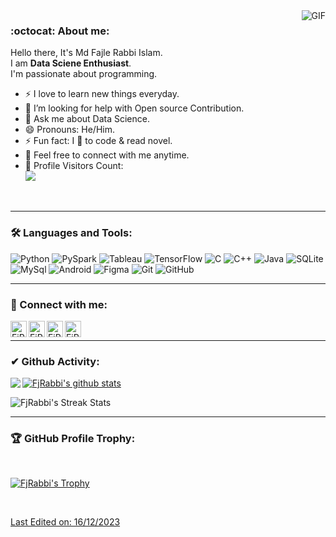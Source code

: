 <img align="right" alt="GIF" src="https://media.giphy.com/media/qgQUggAC3Pfv687qPC/giphy.gif"/>

### :octocat: About me:



Hello there,
It's Md Fajle Rabbi Islam.<br/>
I am <strong>Data Sciene Enthusiast</strong>.<br/>
I'm passionate about programming.


<!--
<img align="right" alt="GIF" src="https://media.giphy.com/media/836HiJc7pgzy8iNXCn/giphy.gif" />
-->



- ⚡ I love to learn new things everyday.
- 🤔 I’m looking for help with Open source Contribution.
- 💬 Ask me about Data Science.
- 😄 Pronouns: He/Him.
- ⚡ Fun fact: I 💖 to code & read novel.
- 🤝 Feel free to connect with me anytime.
- 🎢 Profile Visitors Count:  
     ![](https://visitor-badge.glitch.me/badge?page_id=FjRabbi.FjRabbi)

<br/>

---
### 🛠️ Languages and Tools:

![Python](https://img.shields.io/badge/-Python-black?style=flat-square&logo=Python)
![PySpark](https://img.shields.io/badge/-Apache%20Spark-black?style=flat-square&logo=Apache%20Spark)
![Tableau](https://img.shields.io/badge/-Tableau-black?style=flat-square&logo=Tableau)
![TensorFlow](https://img.shields.io/badge/-TensorFlow-black?style=flat-square&logo=TensorFlow)
![C](https://img.shields.io/badge/-C-black?style=flat-square&logo=C)
![C++](https://img.shields.io/badge/-C++-black?style=flat-square&logo=C)
![Java](https://img.shields.io/badge/-Java-black?style=flat-square&logo=Java)
![SQLite](https://img.shields.io/badge/-SQLite-black?style=flat-square&logo=SQLite)
![MySql](https://img.shields.io/badge/-MySql-black?style=flat-square&logo=MySql)
![Android](https://img.shields.io/badge/-Android-black?style=flat-square&logo=Android)
![Figma](https://img.shields.io/badge/-Figma-black?style=flat-square&logo=Figma)
![Git](https://img.shields.io/badge/-Git-black?style=flat-square&logo=git)
![GitHub](https://img.shields.io/badge/-GitHub-black?style=flat-square&logo=github)


---

### 🤝 Connect with me: 

<a href="https://github.com/FjRabbi">
  <img align="left" alt="FjRabbi's Github" width="26px" src="https://upload.wikimedia.org/wikipedia/commons/thumb/a/ae/Github-desktop-logo-symbol.svg/1024px-Github-desktop-logo-symbol.svg.png" />
</a>

<a href="https://www.facebook.com/md.fajle.rabbi.islam.18/">
  <img align="left" alt="FjRabbi's Facebook" width="26px" src="https://facebookbrand.com/wp-content/uploads/2019/04/f_logo_RGB-Hex-Blue_512.png?w=512&h=512" />
</a>

<a href="https://twitter.com/TeslaWAGMI">
  <img align="left" alt="FjRabbi's Twitter" width="26px" src="https://cdn2.iconfinder.com/data/icons/metro-uinvert-dock/256/Twitter_NEW.png" />
</a>

<a href="https://www.linkedin.com/in/md-fajle-rabbi-islam/">
  <img align="left" alt="FjRabbi's Linkdein" width="26px" src="https://cdn3.iconfinder.com/data/icons/inficons/512/linkedin.png" />
</a>

<br/>


---

### ✔ Github Activity:

<a href="https://github.com/FjRabbi">
  <img align="left" src="https://github-readme-stats.vercel.app/api/top-langs?username=FjRabbi&langs_count=10&show_icons=true&theme=highcontrast&layout=default&count_private=true&line_height=30&title_color=fd8019" />
 </a>

<a href="https://github.com/FjRabbi">
 <img align="center" src="https://github-readme-stats-fjrabbi.vercel.app/api?username=FjRabbi&show_icons=true&theme=highcontrast&count_private=true&line_height=30&title_color=fd8019" alt="FjRabbi's github stats"/>
</a>


<p><img align="center" src="https://github-readme-streak-stats.herokuapp.com/?user=FjRabbi&theme=highcontrast" alt="FjRabbi's Streak Stats"/></p>

---

### 🏆 GitHub Profile Trophy:
<br/>
<p align="left"> <a href="https://github.com/ryo-ma/github-profile-trophy"><img src="https://github-profile-trophy.vercel.app/?username=FjRabbi&theme=dark_lover&column=9" alt="FjRabbi's Trophy" />
</p>
<br/>

  
</div>

Last Edited on: 16/12/2023
